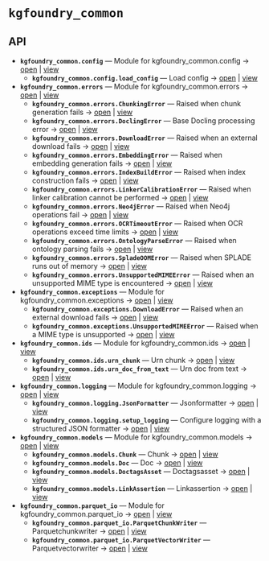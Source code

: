 # `kgfoundry_common`

<!-- START doctoc generated TOC please keep comment here to allow auto update -->
<!-- END doctoc generated TOC please keep comment here to allow auto update -->

## API
- **`kgfoundry_common.config`** — Module for kgfoundry_common.config → [open](./config.py:1:1) | [view](https://github.com/paul-heyse/kgfoundry/blob/0158375af4dd3ecccea4eb2e12a69dcba52db136/src/kgfoundry_common/config.py#L1)
  - **`kgfoundry_common.config.load_config`** — Load config → [open](./config.py:14:1) | [view](https://github.com/paul-heyse/kgfoundry/blob/0158375af4dd3ecccea4eb2e12a69dcba52db136/src/kgfoundry_common/config.py#L14-L28)
- **`kgfoundry_common.errors`** — Module for kgfoundry_common.errors → [open](./errors.py:1:1) | [view](https://github.com/paul-heyse/kgfoundry/blob/0158375af4dd3ecccea4eb2e12a69dcba52db136/src/kgfoundry_common/errors.py#L1)
  - **`kgfoundry_common.errors.ChunkingError`** — Raised when chunk generation fails → [open](./errors.py:42:1) | [view](https://github.com/paul-heyse/kgfoundry/blob/0158375af4dd3ecccea4eb2e12a69dcba52db136/src/kgfoundry_common/errors.py#L42-L45)
  - **`kgfoundry_common.errors.DoclingError`** — Base Docling processing error → [open](./errors.py:30:1) | [view](https://github.com/paul-heyse/kgfoundry/blob/0158375af4dd3ecccea4eb2e12a69dcba52db136/src/kgfoundry_common/errors.py#L30-L33)
  - **`kgfoundry_common.errors.DownloadError`** — Raised when an external download fails → [open](./errors.py:18:1) | [view](https://github.com/paul-heyse/kgfoundry/blob/0158375af4dd3ecccea4eb2e12a69dcba52db136/src/kgfoundry_common/errors.py#L18-L21)
  - **`kgfoundry_common.errors.EmbeddingError`** — Raised when embedding generation fails → [open](./errors.py:48:1) | [view](https://github.com/paul-heyse/kgfoundry/blob/0158375af4dd3ecccea4eb2e12a69dcba52db136/src/kgfoundry_common/errors.py#L48-L51)
  - **`kgfoundry_common.errors.IndexBuildError`** — Raised when index construction fails → [open](./errors.py:60:1) | [view](https://github.com/paul-heyse/kgfoundry/blob/0158375af4dd3ecccea4eb2e12a69dcba52db136/src/kgfoundry_common/errors.py#L60-L63)
  - **`kgfoundry_common.errors.LinkerCalibrationError`** — Raised when linker calibration cannot be performed → [open](./errors.py:72:1) | [view](https://github.com/paul-heyse/kgfoundry/blob/0158375af4dd3ecccea4eb2e12a69dcba52db136/src/kgfoundry_common/errors.py#L72-L75)
  - **`kgfoundry_common.errors.Neo4jError`** — Raised when Neo4j operations fail → [open](./errors.py:78:1) | [view](https://github.com/paul-heyse/kgfoundry/blob/0158375af4dd3ecccea4eb2e12a69dcba52db136/src/kgfoundry_common/errors.py#L78-L81)
  - **`kgfoundry_common.errors.OCRTimeoutError`** — Raised when OCR operations exceed time limits → [open](./errors.py:36:1) | [view](https://github.com/paul-heyse/kgfoundry/blob/0158375af4dd3ecccea4eb2e12a69dcba52db136/src/kgfoundry_common/errors.py#L36-L39)
  - **`kgfoundry_common.errors.OntologyParseError`** — Raised when ontology parsing fails → [open](./errors.py:66:1) | [view](https://github.com/paul-heyse/kgfoundry/blob/0158375af4dd3ecccea4eb2e12a69dcba52db136/src/kgfoundry_common/errors.py#L66-L69)
  - **`kgfoundry_common.errors.SpladeOOMError`** — Raised when SPLADE runs out of memory → [open](./errors.py:54:1) | [view](https://github.com/paul-heyse/kgfoundry/blob/0158375af4dd3ecccea4eb2e12a69dcba52db136/src/kgfoundry_common/errors.py#L54-L57)
  - **`kgfoundry_common.errors.UnsupportedMIMEError`** — Raised when an unsupported MIME type is encountered → [open](./errors.py:24:1) | [view](https://github.com/paul-heyse/kgfoundry/blob/0158375af4dd3ecccea4eb2e12a69dcba52db136/src/kgfoundry_common/errors.py#L24-L27)
- **`kgfoundry_common.exceptions`** — Module for kgfoundry_common.exceptions → [open](./exceptions.py:1:1) | [view](https://github.com/paul-heyse/kgfoundry/blob/0158375af4dd3ecccea4eb2e12a69dcba52db136/src/kgfoundry_common/exceptions.py#L1)
  - **`kgfoundry_common.exceptions.DownloadError`** — Raised when an external download fails → [open](./exceptions.py:9:1) | [view](https://github.com/paul-heyse/kgfoundry/blob/0158375af4dd3ecccea4eb2e12a69dcba52db136/src/kgfoundry_common/exceptions.py#L9-L12)
  - **`kgfoundry_common.exceptions.UnsupportedMIMEError`** — Raised when a MIME type is unsupported → [open](./exceptions.py:15:1) | [view](https://github.com/paul-heyse/kgfoundry/blob/0158375af4dd3ecccea4eb2e12a69dcba52db136/src/kgfoundry_common/exceptions.py#L15-L18)
- **`kgfoundry_common.ids`** — Module for kgfoundry_common.ids → [open](./ids.py:1:1) | [view](https://github.com/paul-heyse/kgfoundry/blob/0158375af4dd3ecccea4eb2e12a69dcba52db136/src/kgfoundry_common/ids.py#L1)
  - **`kgfoundry_common.ids.urn_chunk`** — Urn chunk → [open](./ids.py:32:1) | [view](https://github.com/paul-heyse/kgfoundry/blob/0158375af4dd3ecccea4eb2e12a69dcba52db136/src/kgfoundry_common/ids.py#L32-L49)
  - **`kgfoundry_common.ids.urn_doc_from_text`** — Urn doc from text → [open](./ids.py:14:1) | [view](https://github.com/paul-heyse/kgfoundry/blob/0158375af4dd3ecccea4eb2e12a69dcba52db136/src/kgfoundry_common/ids.py#L14-L29)
- **`kgfoundry_common.logging`** — Module for kgfoundry_common.logging → [open](./logging.py:1:1) | [view](https://github.com/paul-heyse/kgfoundry/blob/0158375af4dd3ecccea4eb2e12a69dcba52db136/src/kgfoundry_common/logging.py#L1)
  - **`kgfoundry_common.logging.JsonFormatter`** — Jsonformatter → [open](./logging.py:13:1) | [view](https://github.com/paul-heyse/kgfoundry/blob/0158375af4dd3ecccea4eb2e12a69dcba52db136/src/kgfoundry_common/logging.py#L13-L39)
  - **`kgfoundry_common.logging.setup_logging`** — Configure logging with a structured JSON formatter → [open](./logging.py:42:1) | [view](https://github.com/paul-heyse/kgfoundry/blob/0158375af4dd3ecccea4eb2e12a69dcba52db136/src/kgfoundry_common/logging.py#L42-L57)
- **`kgfoundry_common.models`** — Module for kgfoundry_common.models → [open](./models.py:1:1) | [view](https://github.com/paul-heyse/kgfoundry/blob/0158375af4dd3ecccea4eb2e12a69dcba52db136/src/kgfoundry_common/models.py#L1)
  - **`kgfoundry_common.models.Chunk`** — Chunk → [open](./models.py:48:1) | [view](https://github.com/paul-heyse/kgfoundry/blob/0158375af4dd3ecccea4eb2e12a69dcba52db136/src/kgfoundry_common/models.py#L48-L57)
  - **`kgfoundry_common.models.Doc`** — Doc → [open](./models.py:19:1) | [view](https://github.com/paul-heyse/kgfoundry/blob/0158375af4dd3ecccea4eb2e12a69dcba52db136/src/kgfoundry_common/models.py#L19-L34)
  - **`kgfoundry_common.models.DoctagsAsset`** — Doctagsasset → [open](./models.py:37:1) | [view](https://github.com/paul-heyse/kgfoundry/blob/0158375af4dd3ecccea4eb2e12a69dcba52db136/src/kgfoundry_common/models.py#L37-L45)
  - **`kgfoundry_common.models.LinkAssertion`** — Linkassertion → [open](./models.py:60:1) | [view](https://github.com/paul-heyse/kgfoundry/blob/0158375af4dd3ecccea4eb2e12a69dcba52db136/src/kgfoundry_common/models.py#L60-L70)
- **`kgfoundry_common.parquet_io`** — Module for kgfoundry_common.parquet_io → [open](./parquet_io.py:1:1) | [view](https://github.com/paul-heyse/kgfoundry/blob/0158375af4dd3ecccea4eb2e12a69dcba52db136/src/kgfoundry_common/parquet_io.py#L1)
  - **`kgfoundry_common.parquet_io.ParquetChunkWriter`** — Parquetchunkwriter → [open](./parquet_io.py:186:1) | [view](https://github.com/paul-heyse/kgfoundry/blob/0158375af4dd3ecccea4eb2e12a69dcba52db136/src/kgfoundry_common/parquet_io.py#L186-L257)
  - **`kgfoundry_common.parquet_io.ParquetVectorWriter`** — Parquetvectorwriter → [open](./parquet_io.py:22:1) | [view](https://github.com/paul-heyse/kgfoundry/blob/0158375af4dd3ecccea4eb2e12a69dcba52db136/src/kgfoundry_common/parquet_io.py#L22-L183)
